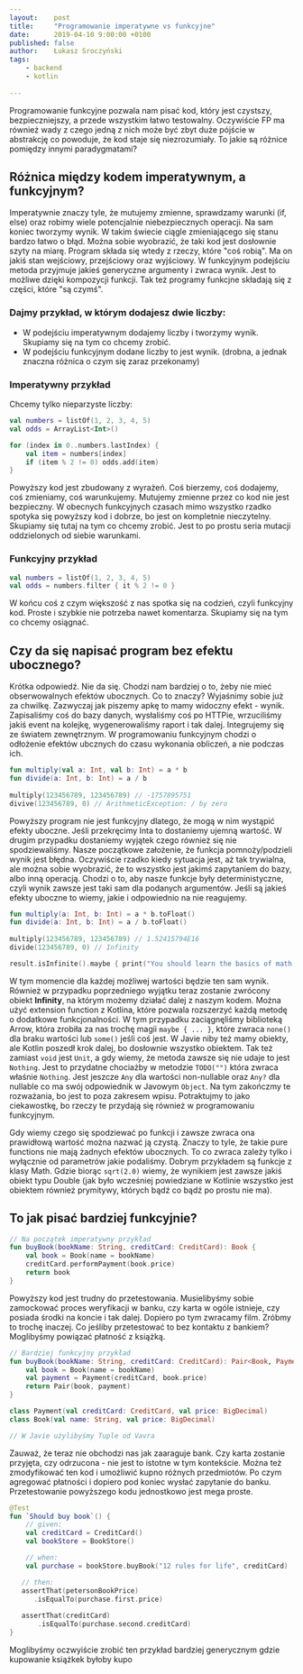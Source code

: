 ```yaml
---
layout:    post
title:     "Programowanie imperatywne vs funkcyjne"
date:      2019-04-10 9:00:00 +0100
published: false
author:    Łukasz Sroczyński
tags:
    - backend
    - kotlin
    
---
```


Programowanie funkcyjne pozwala nam pisać kod, który jest czystszy, bezpieczniejszy, a przede wszystkim łatwo testowalny. Oczywiście FP ma również wady z czego jedną z nich może być zbyt duże pójście w abstrakcję co powoduje, że kod staje się niezrozumiały. To jakie są różnice pomiędzy innymi paradygmatami? 

## Różnica między kodem imperatywnym, a funkcyjnym?
Imperatywnie znaczy tyle, że mutujemy zmienne, sprawdzamy warunki (if, else) oraz robimy wiele potencjalnie niebezpiecznych operacji. Na sam koniec tworzymy wynik. W takim świecie ciągle zmieniającego się stanu bardzo łatwo o błąd. Można sobie wyobrazić, że taki kod jest dosłownie szyty na miarę. Program składa się wtedy z rzeczy, które "coś robią". Ma on jakiś stan wejściowy, przejściowy oraz wyjściowy. W funkcyjnym podejściu metoda przyjmuje jakieś generyczne argumenty i zwraca wynik. Jest to możliwe dzięki kompozycji funkcji. Tak też programy funkcjne składają się z części, które "są czymś".

### Dajmy przykład, w którym dodajesz dwie liczby:
* W podejściu imperatywnym dodajemy liczby i tworzymy wynik. Skupiamy się na tym co chcemy zrobić.
* W podejściu funkcyjnym dodane liczby to jest wynik. (drobna, a jednak znaczna różnica o czym się zaraz przekonamy)

### Imperatywny przykład
Chcemy tylko nieparzyste liczby: 

```kotlin
val numbers = listOf(1, 2, 3, 4, 5)
val odds = ArrayList<Int>()

for (index in 0..numbers.lastIndex) {
    val item = numbers[index]
    if (item % 2 != 0) odds.add(item)
}
```
Powyższy kod jest zbudowany z wyrażeń. Coś bierzemy, coś dodajemy, coś zmieniamy, coś warunkujemy. Mutujemy zmienne przez co kod nie jest bezpieczny. W obecnych funkcyjnych czasach mimo wszystko rzadko spotyka się powyższy kod i dobrze, bo jest on kompletnie nieczytelny. Skupiamy się tutaj na tym co chcemy zrobić. Jest to po prostu seria mutacji oddzielonych od siebie warunkami.

### Funkcyjny przykład
```kotlin
val numbers = listOf(1, 2, 3, 4, 5)
val odds = numbers.filter { it % 2 != 0 }
```
W końcu coś z czym większość z nas spotka się na codzień, czyli funkcyjny kod. Proste i szybkie nie potrzeba nawet komentarza. Skupiamy się na tym co chcemy osiągnać. 

## Czy da się napisać program bez efektu ubocznego? 
Krótka odpowiedź. Nie da się. Chodzi nam bardziej o to, żeby nie mieć obserwowalnych efektów ubocznych. Co to znaczy? Wyjaśnimy sobie już za chwilkę. Zazwyczaj jak piszemy apkę to mamy widoczny efekt - wynik. Zapisaliśmy coś do bazy danych, wysłaliśmy coś po HTTPie, wrzuciliśmy jakiś event na kolejkę, wygenerowaliśmy raport i tak dalej. Integrujemy się ze światem zewnętrznym. W programowaniu funkcyjnym chodzi o odłożenie efektów ubcznych do czasu  wykonania obliczeń, a nie podczas ich.

```kotlin
fun multiply(val a: Int, val b: Int) = a * b
fun divide(a: Int, b: Int) = a / b
 
multiply(123456789, 123456789) // -1757895751
divive(123456789, 0) // ArithmeticException: / by zero
```
Powyższy program nie jest funkcyjny dlatego, że mogą w nim wystąpić efekty uboczne. Jeśli przekręcimy Inta to dostaniemy ujemną wartość. W drugim przypadku dostaniemy wyjątek czego również się nie spodziewaliśmy. Nasze początkowe założenie, że funkcja pomnoży/podzieli wynik jest błędna. Oczywiście rzadko kiedy sytuacja jest, aż tak trywialna, ale można sobie wyobrazić, że to wszystko jest jakimś zapytaniem do bazy, albo inną operacją. Chodzi o to, aby nasze funkcje były deterministyczne, czyli wynik zawsze jest taki sam dla podanych argumentów. Jeśli są jakieś efekty uboczne to wiemy, jakie i odpowiednio na nie reagujemy. 

```kotlin
fun multiply(a: Int, b: Int) = a * b.toFloat()
fun divide(a: Int, b: Int) = a / b.toFloat()
 
multiply(123456789, 123456789) // 1.52415794E16
divide(123456789, 0) // Infinity

result.isInfinite().maybe { print("You should learn the basics of math, probably.") }
```

W tym momencie dla każdej możliwej wartości będzie ten sam wynik. Również w przypadku poprzedniego wyjątku teraz 
zostanie zwrócony obiekt **Infinity**, na którym możemy działać dalej z naszym kodem. Można użyć extension function z Kotlina, które pozwala rozszerzyć każdą metodę o dodatkowe funkcjonalności. W tym przypadku zaciągnęliśmy biblioteką Arrow, która zrobiła za nas trochę magii `maybe { ... }`, które zwraca `none()` dla braku wartości lub `some()` jeśli coś jest. W Javie niby też mamy obiekty, ale Kotlin poszedł krok dalej, bo dosłownie wszystko obiektem. Tak też zamiast `void` jest `Unit`, a gdy wiemy, że metoda zawsze się nie udaje to jest `Nothing`. Jest to przydatne chociażby w metodzie `TODO("")` która zwraca właśnie `Nothing`. Jest jeszcze `Any` dla wartości non-nullable oraz `Any?` dla nullable co ma swój odpowiednik w Javowym `Object`. Na tym zakończmy te rozważania, bo jest to poza zakresem wpisu. Potraktujmy to jako ciekawostkę, bo rzeczy te przydają się również w programowaniu funkcyjnym.

Gdy wiemy czego się spodziewać po funkcji i zawsze zwraca ona prawidłową wartość można nazwać ją czystą. Znaczy to tyle, że takie pure functions nie mają żadnych efektów ubocznych. To co zwraca zależy tylko i wyłącznie od parametrów jakie podaliśmy. Dobrym przykładem są funkcje z klasy Math. Gdzie biorąc `sqrt(2.0)` wiemy, że wynikiem jest zawsze jakiś obiekt typu Double (jak było wcześniej powiedziane w Kotlinie wszystko jest obiektem również prymitywy, których bądź co bądź po prostu nie ma).

## To jak pisać bardziej funkcyjnie?

```kotlin
// Na początek imperatywny przykład
fun buyBook(bookName: String, creditCard: CreditCard): Book {
    val book = Book(name = bookName)
    creditCard.performPayment(book.price)
    return book
}
```

Powyższy kod jest trudny do przetestowania. Musielibyśmy sobie zamockować proces weryfikacji w banku, czy karta w ogóle istnieje, czy posiada środki na koncie i tak dalej. Dopiero po tym zwracamy film. Zróbmy to trochę inaczej. Co jeśliby przetestować to bez kontaktu z bankiem? Moglibyśmy powiązać płatność z książką.

```kotlin
// Bardziej funkcyjny przykład
fun buyBook(bookName: String, creditCard: CreditCard): Pair<Book, Payment> {
    val book = Book(name = bookName)
    val payment = Payment(creditCard, book.price)
    return Pair(book, payment)
}

class Payment(val creditCard: CreditCard, val price: BigDecimal)
class Book(val name: String, val price: BigDecimal)

// W Javie użylibyśmy Tuple od Vavra
```

Zauważ, że teraz nie obchodzi nas jak zaaraguje bank. Czy karta zostanie przyjęta, czy odrzucona - nie jest to istotne w tym kontekście. Można też zmodyfikować ten kod i umożliwić kupno różnych przedmiotów. Po czym agregować płatności i dopiero pod koniec wysłać zapytanie do banku. Przetestowanie powyższego kodu jednostkowo jest mega proste.

```kotlin
@Test 
fun `Should buy book`() {
    // given:
    val creditCard = CreditCard()
    val bookStore = BookStore()

    // when:
    val purchase = bookStore.buyBook("12 rules for life", creditCard)

   // then:
   assertThat(petersonBookPrice) 
      .isEqualTo(purchase.first.price) 
 
   assertThat(creditCard)
       .isEqualTo(purchase.second.creditCard) 
}
```
Moglibyśmy oczwyiście zrobić ten przykład bardziej generycznym gdzie kupowanie książkek byłoby kupo

